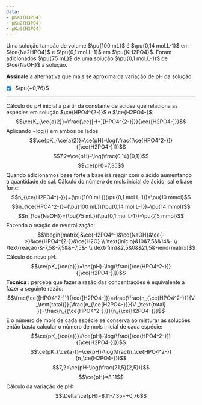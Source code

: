 ```yaml
---
data:
- pKa1(H3PO4)
- pKa2(H3PO4)
- pKa3(H3PO4)
---
```


Uma solução tampão de volume $\pu{100 mL}$ é $\pu{0,14 mol.L-1}$ em $\ce{Na2HPO4}$ e $\pu{0,1 mol.L-1}$ em $\pu{KH2PO4}$. Foram adicionados $\pu{75 mL}$ de uma solução $\pu{0,1 mol.L-1}$ de $\ce{NaOH}$ à solução.

**Assinale** a alternativa que mais se aproxima da variação de pH da solução.

- [x] $\pu{+0,76}$

---

Cálculo do pH inicial a partir da constante de acidez que relaciona as espécies em solução $\ce{HPO4^{2-}}$ e $\ce{H2PO4-}$:
$$\ce{K_{\ce{a}2}}=\frac{\ce{[H+][HPO4^{2-}]}}{\ce{[H2PO4-]}}$$
Aplicando $-\log()$  em ambos os lados:
$$\ce{pK_{\ce{a}2}}=\ce{pH}-\log(\frac{[\ce{HPO4^2-}]}{[\ce{H2PO4-}]})$$
$$7,2=\ce{pH}-\log(\frac{0,14}{0,1})$$
$$\ce{pH}=7,35$$
Quando adicionamos base forte a base irá reagir com o ácido aumentando a quantidade de sal.
Cálculo do número de mols inicial de ácido, sal e base forte:
$$n_{\ce{H2PO4^{-}}}=(\pu{100 mL})(\pu{0,1 mol L-1})=\pu{10 mmol}$$
$$n_{\ce{HPO4^2-}}=(\pu{100 mL})(\pu{0,14 mol L-1})=\pu{14 mmol}$$
$$n_{\ce{NaOH}}=(\pu{75 mL})(\pu{0,1 mol L-1})=\pu{7,5 mmol}$$
Fazendo a reação de neutralização:
$$\begin{matrix}&\ce{H2PO4^-}&\ce{NaOH}&\ce{->}&\ce{HPO4^{2-}}&\ce{H2O} \\ \text{início}&10&7,5&&14&- \\ \text{reação}&-7,5&-7,5&&+7,5&- \\ \text{fim}&2,5&0&&21,5&-\end{matrix}$$
Cálculo do novo pH:
$$\ce{pK_{\ce{a}}}=\ce{pH}-\log(\frac{[\ce{HPO4^2-}]}{[\ce{H2PO4-}]})$$
**Técnica** : perceba que fazer a razão das concentrações é equivalente a fazer a seguinte razão:
$$\frac{\ce{[HPO4^2-]}}{\ce{[H2PO4-]}}=\frac{\frac{n_{\ce{HPO4^2-}}}{V _\text{total}}}{\frac{n_{\ce{H2PO4-}}}{V _\text{total} }}=\frac{n_{{\ce{HPO4^2-}}}}{n_{\ce{H2PO4-}}}$$
E o número de mols de cada espécie se conserva ao misturar as soluções então basta calcular o número de mols inicial de cada espécie:
$$\ce{pK_{\ce{a}}}=\ce{pH}-\log(\frac{[\ce{HPO4^2-}]}{[\ce{H2PO4-}]})$$
$$\ce{pK_{\ce{a}}}=\ce{pH}-\log(\frac{n_\ce{HPO4^2-}}{n_\ce{H2PO4-}})$$
$$7,2=\ce{pH-\log(\frac{21,5}{2,5})}$$
$$\ce{pH}=8,11$$
Cálculo da variação de pH:
$$\Delta \ce{pH}=8,11-7,35=+0,76$$

